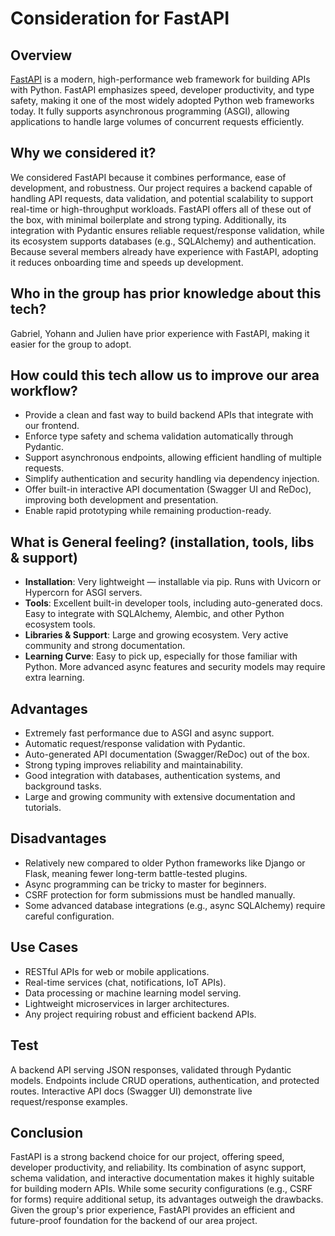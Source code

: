 # Consideration for FastAPI

## Overview
[FastAPI](https://fastapi.tiangolo.com/) is a modern,
high-performance web framework for building APIs with Python.
FastAPI emphasizes speed, developer productivity, and type safety,
making it one of the most widely adopted Python web frameworks today.
It fully supports asynchronous programming (ASGI),
allowing applications to handle large volumes of concurrent requests efficiently.

## Why we considered it?
We considered FastAPI because it combines performance, ease of development, and robustness.
Our project requires a backend capable of handling API requests, data validation,
and potential scalability to support real-time or high-throughput workloads.
FastAPI offers all of these out of the box, with minimal boilerplate and strong typing.
Additionally, its integration with Pydantic ensures reliable request/response validation,
while its ecosystem supports databases (e.g., SQLAlchemy) and authentication.
Because several members already have experience with FastAPI,
adopting it reduces onboarding time and speeds up development.

## Who in the group has prior knowledge about this tech?
Gabriel, Yohann and Julien have prior experience with FastAPI,
making it easier for the group to adopt.

## How could this tech allow us to improve our area workflow?
- Provide a clean and fast way to build backend APIs that integrate with our frontend.
- Enforce type safety and schema validation automatically through Pydantic.
- Support asynchronous endpoints, allowing efficient handling of multiple requests.
- Simplify authentication and security handling via dependency injection.
- Offer built-in interactive API documentation (Swagger UI and ReDoc),
improving both development and presentation.
- Enable rapid prototyping while remaining production-ready.

## What is General feeling? (installation, tools, libs & support)
- **Installation**: Very lightweight — installable via pip. Runs with Uvicorn or Hypercorn for ASGI servers.
- **Tools**: Excellent built-in developer tools, including auto-generated docs.
Easy to integrate with SQLAlchemy, Alembic, and other Python ecosystem tools.
- **Libraries & Support**: Large and growing ecosystem. Very active community and strong documentation.
- **Learning Curve**: Easy to pick up, especially for those familiar with Python.
More advanced async features and security models may require extra learning.

## Advantages
- Extremely fast performance due to ASGI and async support.
- Automatic request/response validation with Pydantic.
- Auto-generated API documentation (Swagger/ReDoc) out of the box.
- Strong typing improves reliability and maintainability.
- Good integration with databases, authentication systems, and background tasks.
- Large and growing community with extensive documentation and tutorials.

## Disadvantages
- Relatively new compared to older Python frameworks like Django or Flask,
meaning fewer long-term battle-tested plugins.
- Async programming can be tricky to master for beginners.
- CSRF protection for form submissions must be handled manually.
- Some advanced database integrations (e.g., async SQLAlchemy) require careful configuration.

## Use Cases
- RESTful APIs for web or mobile applications.
- Real-time services (chat, notifications, IoT APIs).
- Data processing or machine learning model serving.
- Lightweight microservices in larger architectures.
- Any project requiring robust and efficient backend APIs.

## Test
A backend API serving JSON responses, validated through Pydantic models.
Endpoints include CRUD operations, authentication, and protected routes.
Interactive API docs (Swagger UI) demonstrate live request/response examples.

## Conclusion
FastAPI is a strong backend choice for our project, offering speed, developer productivity,
and reliability. Its combination of async support, schema validation,
and interactive documentation makes it highly suitable for building modern APIs.
While some security configurations (e.g., CSRF for forms) require additional setup,
its advantages outweigh the drawbacks. Given the group's prior experience,
FastAPI provides an efficient and future-proof foundation for the backend of our area project.
